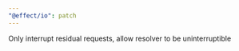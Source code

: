 ```yaml
---
"@effect/io": patch
---
```


Only interrupt residual requests, allow resolver to be uninterruptible
